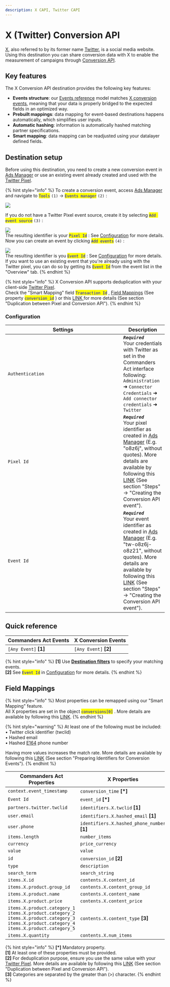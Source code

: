 ```yaml
---
description: X CAPI, Twitter CAPI
---
```


# X (Twitter) Conversion API

[X](https://twitter.com), also referred to by its former name [Twitter](https://twitter.com), is a social media website.\
Using this destination you can share conversion data with X to enable the measurement of campaigns through [Conversion API](https://developer.twitter.com/en/docs/twitter-ads-api/measurement/web-conversions/conversion-api).

## Key features

The X Conversion API destination provides the following key features:

* **Events structure**: our [Events reference](https://community.commandersact.com/platform-x/developers/tracking/events-reference) model matches [X conversion events](https://developer.x.com/en/docs/twitter-ads-api/measurement/web-conversions/conversion-api), meaning that your data is properly bridged to the expected fields in an optimized way.
* **Prebuilt mappings**: data mapping for event-based destinations happens automatically, which simplifies user inputs.
* **Automatic hashing**: information is automatically hashed matching partner specifications.
* **Smart mapping**: data mapping can be readjusted using your datalayer defined fields.

## Destination setup

Before using this destination, you need to create a new conversion event in [Ads Manager](https://ads.twitter.com) or use an existing event already created and used with the [Twitter Pixel](https://business.twitter.com/en/help/campaign-measurement-and-analytics/conversion-tracking-for-websites.html).

{% hint style="info" %}
To create a conversion event, access [Ads Manager](https://ads.twitter.com) and navigate to <mark style="color:blue;">`Tools`</mark> `(1)` → <mark style="color:blue;">`Events manager`</mark> `(2)` :

![](../../../.gitbook/assets/twitter\_1.png)

&#x20;If you do not have a Twitter Pixel event source, create it by selecting <mark style="color:blue;">`Add event source`</mark> `(3)` :

![](../../../.gitbook/assets/twitter\_2.png)\
The resulting identifier is your <mark style="color:blue;">`Pixel Id`</mark> : See [Configuration](x-twitter-conversion-api.md#configuration) for more details.\
Now you can create an event by clicking <mark style="color:blue;">`Add events`</mark> `(4)` :

![](../../../.gitbook/assets/twitter\_3.png)\
The resulting identifier is you <mark style="color:blue;">`Event Id`</mark> : See [Configuration](x-twitter-conversion-api.md#configuration) for more details.\
If you want to use an existing event that you're already using with the Twitter pixel, you can do so by getting its <mark style="color:blue;">`Event Id`</mark> from the event list in the "Overview" tab.
{% endhint %}

{% hint style="info" %}
X Conversion API supports deduplication with your client-side [Twitter Pixel](https://business.twitter.com/en/help/campaign-measurement-and-analytics/conversion-tracking-for-websites.html).\
Check the "Smart Mapping" field <mark style="color:blue;">`Transaction Id`</mark> , [Field Mappings](x-twitter-conversion-api.md#field-mappings) (See property <mark style="color:blue;">`conversion_id`</mark> ) or this [LINK ](https://developer.twitter.com/en/docs/twitter-ads-api/measurement/web-conversions/conversion-api)for more details (See section "Duplication between Pixel and Conversion API").&#x20;
{% endhint %}

### Configuration

<table><thead><tr><th width="349">Settings</th><th>Description</th></tr></thead><tbody><tr><td><code>Authentication</code></td><td><em><strong><code>Required</code></strong></em>   <br>Your credentials with Twitter as set in the Commanders Act interface following: <code>Administration</code> ➜ <code>Connector Credentials</code> ➜ <code>Add connector credentials</code> ➜ <code>Twitter</code></td></tr><tr><td><code>Pixel Id</code></td><td><em><strong><code>Required</code></strong></em> <br>Your pixel identifier as created in <a href="https://ads.twitter.com">Ads Manager</a> (E.g. "o8z6j", without quotes). More details are available by following this <a href="https://developer.twitter.com/en/docs/twitter-ads-api/measurement/web-conversions/conversion-api">LINK</a> (See section "Steps" → "Creating the Conversion API event").</td></tr><tr><td><code>Event Id</code></td><td><em><strong><code>Required</code></strong></em> <br>Your event identifier as created in <a href="https://ads.twitter.com">Ads Manager</a> (E.g. "tw-o8z6j-o8z21", without quotes). More details are available by following this <a href="https://developer.twitter.com/en/docs/twitter-ads-api/measurement/web-conversions/conversion-api">LINK</a> (See section "Steps" → "Creating the Conversion API event").</td></tr></tbody></table>

## Quick reference

| Commanders Act Events  | X Conversion Events    |
| ---------------------- | ---------------------- |
| `[Any Event]` **\[1]** | `[Any Event]` **\[2]** |

{% hint style="info" %}
**\[1]** Use [**Destination filters**](https://doc.commandersact.com/features/destinations/destination-filters) to specify your matching events.\
**\[2]** See <mark style="color:blue;">`Event Id`</mark> in [Configuration](x-twitter-conversion-api.md#configuration) for more details.
{% endhint %}

## Field Mappings

{% hint style="info" %}
Most properties can be remapped using our "Smart Mapping" feature.\
All X properties are set in the object <mark style="color:blue;">`conversions[0]`</mark> . More details are available by following this [LINK](https://developer.twitter.com/en/docs/twitter-ads-api/measurement/api-reference/conversions).
{% endhint %}

{% hint style="warning" %}
At least one of the following must be included:\
•  Twitter click identifier (twclid)\
•  Hashed email\
•  Hashed [E164](https://en.wikipedia.org/wiki/E.164) phone number

Having more values increases the match rate. More details are available by following this [LINK](https://developer.x.com/en/docs/twitter-ads-api/measurement/web-conversions/conversion-api) (See section "Preparing Identifiers for Conversion Events").
{% endhint %}

<table><thead><tr><th width="348.6685580062746">Commanders Act Properties</th><th>X Properties</th></tr></thead><tbody><tr><td><code>context.event_timestamp</code></td><td><code>conversion_time</code> <strong>[*]</strong></td></tr><tr><td><code>Event Id</code></td><td><code>event_id</code> <strong>[*]</strong></td></tr><tr><td><code>partners.twitter.twclid</code></td><td><code>identifiers.X.twclid</code> <strong>[1]</strong></td></tr><tr><td><code>user.email</code></td><td><code>identifiers.X.hashed_email</code> <strong>[1]</strong></td></tr><tr><td><code>user.phone</code></td><td><code>identifiers.X.hashed_phone_number</code> <strong>[1]</strong></td></tr><tr><td><code>items.length</code></td><td><code>number_items</code></td></tr><tr><td><code>currency</code></td><td><code>price_currency</code></td></tr><tr><td><code>value</code></td><td><code>value</code></td></tr><tr><td><code>id</code></td><td><code>conversion_id</code> <strong>[2]</strong></td></tr><tr><td><code>type</code></td><td><code>description</code></td></tr><tr><td><code>search_term</code></td><td><code>search_string</code></td></tr><tr><td><code>items.X.id</code></td><td><code>contents.X.content_id</code></td></tr><tr><td><code>items.X.product.group_id</code></td><td><code>contents.X.content_group_id</code></td></tr><tr><td><code>items.X.product.name</code></td><td><code>contents.X.content_name</code></td></tr><tr><td><code>items.X.product.price</code></td><td><code>contents.X.content_price</code></td></tr><tr><td><code>items.X.product.category_1</code>  <code>items.X.product.category_2</code>  <code>items.X.product.category_3</code> <code>items.X.product.category_4</code> <code>items.X.product.category_5</code></td><td><code>contents.X.content_type</code> <strong>[3]</strong></td></tr><tr><td><code>items.X.quantity</code></td><td><code>contents.X.num_items</code></td></tr></tbody></table>

{% hint style="info" %}
**\[\*]** Mandatory property.\
**\[1]** At least one of these properties must be provided.\
**\[2]** For deduplication purpose, ensure you use the same value with your [Twitter Pixel](https://business.twitter.com/en/help/campaign-measurement-and-analytics/conversion-tracking-for-websites.html). More details are available by following this [LINK](https://developer.twitter.com/en/docs/twitter-ads-api/measurement/web-conversions/conversion-api) (See section "Duplication between Pixel and Conversion API").\
**\[3]** Categories are separated by the greater than (>) character.&#x20;
{% endhint %}
